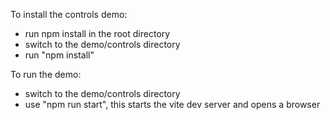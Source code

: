 
To install the controls demo:
  - run npm install in the root directory
  - switch to the demo/controls directory
  - run "npm install" 

To run the demo:
  - switch to the demo/controls directory
  - use "npm run start", this starts the vite dev server and opens a browser
